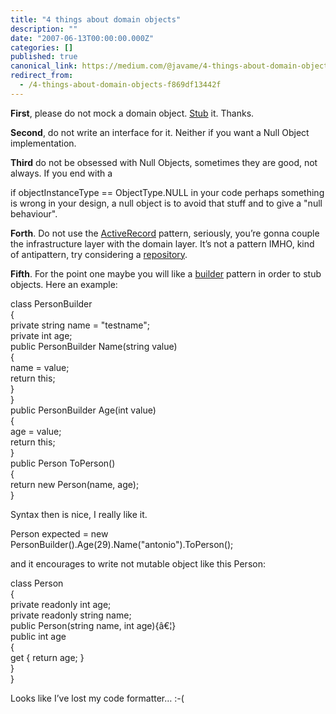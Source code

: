 ```yaml
---
title: "4 things about domain objects"
description: ""
date: "2007-06-13T00:00:00.000Z"
categories: []
published: true
canonical_link: https://medium.com/@javame/4-things-about-domain-objects-f869df13442f
redirect_from:
  - /4-things-about-domain-objects-f869df13442f
---
```


**First**, please do not mock a domain object. [Stub](http://www.martinfowler.com/articles/mocksArentStubs.html) it. Thanks.

**Second**, do not write an interface for it. Neither if you want a Null Object implementation.

**Third** do not be obsessed with Null Objects, sometimes they are good, not always. If you end with a

if objectInstanceType == ObjectType.NULL in your code perhaps something is wrong in your design, a null object is to avoid that stuff and to give a "null behaviour".

**Forth**. Do not use the [ActiveRecord](http://www.martinfowler.com/eaaCatalog/activeRecord.html) pattern, seriously, you’re gonna couple the infrastructure layer with the domain layer. It’s not a pattern IMHO, kind of antipattern, try considering a [repository](http://www.martinfowler.com/eaaCatalog/repository.html).

**Fifth**. For the point one maybe you will like a [builder](http://www.martinfowler.com/bliki/ExpressionBuilder.html) pattern in order to stub objects. Here an example:  
  
class PersonBuilder  
{  
private string name = "testname";  
private int age;  
public PersonBuilder Name(string value)  
{  
name = value;  
return this;  
}  
}  
public PersonBuilder Age(int value)  
{  
age = value;  
return this;  
}  
public Person ToPerson()  
{  
return new Person(name, age);  
}  
  
Syntax then is nice, I really like it.

Person expected = new PersonBuilder().Age(29).Name("antonio").ToPerson();

and it encourages to write not mutable object like this Person:  
  
class Person  
{  
private readonly int age;  
private readonly string name;  
public Person(string name, int age){â€¦}  
public int age  
{  
get { return age; }  
}  
}

Looks like I’ve lost my code formatter… :-(
